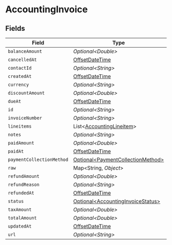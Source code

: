 # AccountingInvoice


## Fields

| Field                                                                                     | Type                                                                                      | Required                                                                                  | Description                                                                               |
| ----------------------------------------------------------------------------------------- | ----------------------------------------------------------------------------------------- | ----------------------------------------------------------------------------------------- | ----------------------------------------------------------------------------------------- |
| `balanceAmount`                                                                           | *Optional\<Double>*                                                                       | :heavy_minus_sign:                                                                        | N/A                                                                                       |
| `cancelledAt`                                                                             | [OffsetDateTime](https://docs.oracle.com/javase/8/docs/api/java/time/OffsetDateTime.html) | :heavy_minus_sign:                                                                        | N/A                                                                                       |
| `contactId`                                                                               | *Optional\<String>*                                                                       | :heavy_minus_sign:                                                                        | N/A                                                                                       |
| `createdAt`                                                                               | [OffsetDateTime](https://docs.oracle.com/javase/8/docs/api/java/time/OffsetDateTime.html) | :heavy_minus_sign:                                                                        | N/A                                                                                       |
| `currency`                                                                                | *Optional\<String>*                                                                       | :heavy_minus_sign:                                                                        | N/A                                                                                       |
| `discountAmount`                                                                          | *Optional\<Double>*                                                                       | :heavy_minus_sign:                                                                        | N/A                                                                                       |
| `dueAt`                                                                                   | [OffsetDateTime](https://docs.oracle.com/javase/8/docs/api/java/time/OffsetDateTime.html) | :heavy_minus_sign:                                                                        | N/A                                                                                       |
| `id`                                                                                      | *Optional\<String>*                                                                       | :heavy_minus_sign:                                                                        | N/A                                                                                       |
| `invoiceNumber`                                                                           | *Optional\<String>*                                                                       | :heavy_minus_sign:                                                                        | N/A                                                                                       |
| `lineitems`                                                                               | List\<[AccountingLineitem](../../models/shared/AccountingLineitem.md)>                    | :heavy_minus_sign:                                                                        | N/A                                                                                       |
| `notes`                                                                                   | *Optional\<String>*                                                                       | :heavy_minus_sign:                                                                        | N/A                                                                                       |
| `paidAmount`                                                                              | *Optional\<Double>*                                                                       | :heavy_minus_sign:                                                                        | N/A                                                                                       |
| `paidAt`                                                                                  | [OffsetDateTime](https://docs.oracle.com/javase/8/docs/api/java/time/OffsetDateTime.html) | :heavy_minus_sign:                                                                        | N/A                                                                                       |
| `paymentCollectionMethod`                                                                 | [Optional\<PaymentCollectionMethod>](../../models/shared/PaymentCollectionMethod.md)      | :heavy_minus_sign:                                                                        | N/A                                                                                       |
| `raw`                                                                                     | Map\<String, *Object*>                                                                    | :heavy_minus_sign:                                                                        | N/A                                                                                       |
| `refundAmount`                                                                            | *Optional\<Double>*                                                                       | :heavy_minus_sign:                                                                        | N/A                                                                                       |
| `refundReason`                                                                            | *Optional\<String>*                                                                       | :heavy_minus_sign:                                                                        | N/A                                                                                       |
| `refundedAt`                                                                              | [OffsetDateTime](https://docs.oracle.com/javase/8/docs/api/java/time/OffsetDateTime.html) | :heavy_minus_sign:                                                                        | N/A                                                                                       |
| `status`                                                                                  | [Optional\<AccountingInvoiceStatus>](../../models/shared/AccountingInvoiceStatus.md)      | :heavy_minus_sign:                                                                        | N/A                                                                                       |
| `taxAmount`                                                                               | *Optional\<Double>*                                                                       | :heavy_minus_sign:                                                                        | N/A                                                                                       |
| `totalAmount`                                                                             | *Optional\<Double>*                                                                       | :heavy_minus_sign:                                                                        | N/A                                                                                       |
| `updatedAt`                                                                               | [OffsetDateTime](https://docs.oracle.com/javase/8/docs/api/java/time/OffsetDateTime.html) | :heavy_minus_sign:                                                                        | N/A                                                                                       |
| `url`                                                                                     | *Optional\<String>*                                                                       | :heavy_minus_sign:                                                                        | N/A                                                                                       |